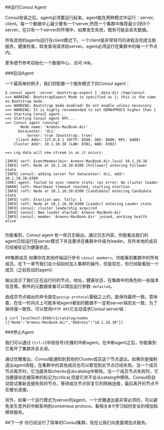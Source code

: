 ##运行Consul Agent

Consul安装之后，agent必须要运行起来。agent能在两种模式中运行：server, client。每一个数据中心最少要有一个server,然而一个集群中推荐最少3到5个server。在只有一个server的环境中，如果发生失败，既有可能会丢失数据。

所有其他的agents运行在client模式下。一个client是非常轻巧的进程去完成注册服务，健康检查，转发查询请求给server。agent必须运行在集群中的每一个节点内。


更多细节参考初始化一个数据中心，访问 `详情`。


###启动Agent

一个最简单的例子，我们将配置一个服务模式下的Consul agent：

```
$ consul agent -server -bootstrap-expect 1 -data-dir /tmp/consul
==> WARNING: BootstrapExpect Mode is specified as 1; this is the same as Bootstrap mode.
==> WARNING: Bootstrap mode enabled! Do not enable unless necessary
==> WARNING: It is highly recommended to set GOMAXPROCS higher than 1
==> Starting Consul agent...
==> Starting Consul agent RPC...
==> Consul agent running!
       Node name: 'Armons-MacBook-Air'
      Datacenter: 'dc1'
          Server: true (bootstrap: true)
     Client Addr: 127.0.0.1 (HTTP: 8500, DNS: 8600, RPC: 8400)
    Cluster Addr: 10.1.10.38 (LAN: 8301, WAN: 8302)

==> Log data will now stream in as it occurs:

[INFO] serf: EventMemberJoin: Armons-MacBook-Air.local 10.1.10.38
[INFO] raft: Node at 10.1.10.38:8300 [Follower] entering Follower state
[INFO] consul: adding server for datacenter: dc1, addr: 10.1.10.38:8300
[ERR] agent: failed to sync remote state: rpc error: No cluster leader
[WARN] raft: Heartbeat timeout reached, starting election
[INFO] raft: Node at 10.1.10.38:8300 [Candidate] entering Candidate state
[INFO] raft: Election won. Tally: 1
[INFO] raft: Node at 10.1.10.38:8300 [Leader] entering Leader state
[INFO] consul: cluster leadership acquired
[INFO] consul: New leader elected: Armons-MacBook-Air
[INFO] consul: member 'Armons-MacBook-Air' joined, marking health alive


```


你能看到，Consul agent 有一些日志输出。通过日志内容，你能看出我们的agent已经运行在server模式下并且要求在集群中升级为leader。另外本地的成员已经被标记为健康状态。



##集群成员
如果你在其他终端运行命令 `consul members`，你能看到集群中的所有成员。在下一章节我们会介绍如何加入集群的操作，但是现在，你已经能看到一个成员（之前启动的agent）


输出显示了我们正在运行的的节点，地址，健康状态，在集群中的角色和一些版本信息等。额外的元数据查看可以增加运行参数`-detailed`。


由成员节点输出的命令是在`gossip protocol`基础之上的，能保持最终一致。意味着，在任一时间点上可能本地agent看到的数据不一定和server端完全一致。为了保持强一致性，可以使用`HTTP API`它主动请求Consul server端：

```
$ curl localhost:8500/v1/catalog/nodes
[{"Node":"Armons-MacBook-Air","Address":"10.1.10.38"}]
```

###停止Agent

我们可以通过 `Ctrl-C`(中段信号)优雅的中断agent。在中断agent之后，你能看到它离开了集群并且关闭。


通过优雅推出，Consul能通知到其他的Cluster成员这个节点退出。如果你是强制退出agent进程，在集群中的其他成员也可以察觉到此节点已经失败。当一个成员节点离开时，它当服务和checks会从catalog中移除。当一个成员节点失败时，它当健康状态被简单的标记为critical,但是它并不会从catalog中移除。Consul将自动尝试重新连接失败的节点，等待成员节点恢复它的网络连接，最后离开的节点不在被长连接。

另外，如果一个运行模式为server的agent，一个优雅退出是非常必须的，可以避免发生意外的中断影响到consensus protoco。看相关`章节`学习如何安全的增加和移除服务。


##下一步
你已经运行了简单的Consul集群。现在让我们向里面增加点服务。













